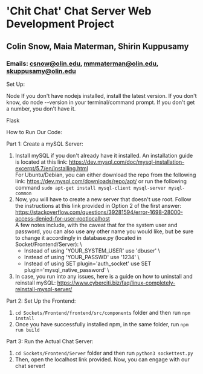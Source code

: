 # 'Chit Chat' Chat Server Web Development Project
## Colin Snow, Maia Materman, Shirin Kuppusamy
### Emails: csnow@olin.edu, mmmaterman@olin.edu, skuppusamy@olin.edu

Set Up:

Node
If you don't have nodejs installed, install the latest version. If you don't know, do node --version in your terminal/command prompt. If you don't get a number, you don't have it.

Flask


How to Run Our Code: 

Part 1: Create a mySQL Server:

1. Install mySQL if you don't already have it installed. An installation guide is located at this link: https://dev.mysql.com/doc/mysql-installation-excerpt/5.7/en/installing.html \
For Ubuntu/Debian, you can either download the repo from the following link: https://dev.mysql.com/downloads/repo/apt/ or run the following command ```sudo apt-get install mysql-client mysql-server mysql-common```
2. Now, you will have to create a new server that doesn't use root. Follow the instructions at this link provided in Option 2 of the first answer:
https://stackoverflow.com/questions/39281594/error-1698-28000-access-denied-for-user-rootlocalhost \
A few notes include, with the caveat that for the system user and password, you can also use any other name you would like, but be sure to change it accordingly in database.py (located in Socket/Frontend/Server): \
   * Instead of using 'YOUR_SYSTEM_USER' use 'dbuser' \
   * Instead of using 'YOUR_PASSWD' use '1234' \
   * Instead of using SET plugin='auth_socket' use SET plugin='mysql_native_password' \
3. In case, you run into any issues, here is a guide on how to uninstall and reinstall mySQL: https://www.cyberciti.biz/faq/linux-completely-reinstall-mysql-server/

Part 2: Set Up the Frontend:

1. ```cd Sockets/Frontend/frontend/src/components``` folder and then run ```npm install```
2. Once you have successfully installed npm, in the same folder, run ```npm run build```

Part 3: Run the Actual Chat Server:

1. ```cd Sockets/Frontend/Server``` folder and then run ```python3 sockettest.py```
2. Then, open the localhost link provided. Now, you can engage with our chat server! 
